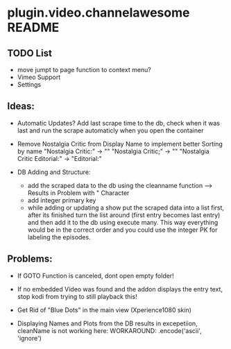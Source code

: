 # plugin.video.channelawesome README

## TODO List

- move jumpt to page function to context menu?
- Vimeo Support
- Settings


## Ideas:

- Automatic Updates?
    Add last scrape time to the db, check when it was last and run the scrape automaticly when you open the container

- Remove Nostalgia Critic from Display Name to implement better Sorting by name
    "Nostalgia Critic:" -> ""
    "Nostalgia Critic;" -> ""
    "Nostalgia Critic Editorial:" -> "Editorial:"
 
- DB Adding and Structure:
    - add the scraped data to the db using the cleanname function
        --> Results in Problem with " Character
    - add integer primary key
    - while adding or updating a show put the scraped data into a list first, after its finished turn the list around (first entry becomes last entry)
        and then add it to the db using execute many.
        This way everything would be in the correct order and you could use the integer PK for labeling the episodes.

## Problems:

- If GOTO Function is canceled, dont open empty folder!
- If no embedded Video was found and the addon displays the entry text, stop kodi from trying to still playback this!

- Get Rid of "Blue Dots" in the main view (Xperience1080 skin)
- Displaying Names and Plots from the DB results in excepetiion, cleanName is not working here:
    WORKAROUND: .encode('ascii', 'ignore')